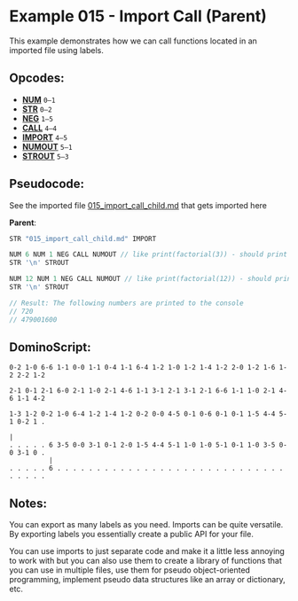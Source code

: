 Example 015 - Import Call (Parent)
=======================================

This example demonstrates how we can call functions located in an imported file using labels.

## Opcodes:
- [**NUM**](../readme.md#num) `0—1`
- [**STR**](../readme.md#str) `0—2`
- [**NEG**](../readme.md#neg) `1—5`
- [**CALL**](../readme.md#call) `4—4`
- [**IMPORT**](../readme.md#import) `4—5`
- [**NUMOUT**](../readme.md#numout) `5—1`
- [**STROUT**](../readme.md#strout) `5—3`

## Pseudocode:

See the imported file [015_import_call_child.md](015_import_call_child.md) that gets imported here

**Parent**:
```js
STR "015_import_call_child.md" IMPORT

NUM 6 NUM 1 NEG CALL NUMOUT // like print(factorial(3)) - should print 720
STR '\n' STROUT

NUM 12 NUM 1 NEG CALL NUMOUT // like print(factorial(12)) - should print 479001600
STR '\n' STROUT

// Result: The following numbers are printed to the console
// 720
// 479001600
```

## DominoScript:
```
0-2 1-0 6-6 1-1 0-0 1-1 0-4 1-1 6-4 1-2 1-0 1-2 1-4 1-2 2-0 1-2 1-6 1-2 2-2 1-2
                                                                               
2-1 0-1 2-1 6-0 2-1 1-0 2-1 4-6 1-1 3-1 2-1 3-1 2-1 6-6 1-1 1-0 2-1 4-6 1-1 4-2
                                                                               
1-3 1-2 0-2 1-0 6-4 1-2 1-4 1-2 0-2 0-0 4-5 0-1 0-6 0-1 0-1 1-5 4-4 5-1 0-2 1 .
                                                                            |  
. . . . . 6 3-5 0-0 3-1 0-1 2-0 1-5 4-4 5-1 1-0 1-0 5-1 0-1 1-0 3-5 0-0 3-1 0 .
          |                                                                    
. . . . . 6 . . . . . . . . . . . . . . . . . . . . . . . . . . . . . . . . . .
```

## Notes:

You can export as many labels as you need. Imports can be quite versatile. By exporting labels you essentially create a public API for your file.

You can use imports to just separate code and make it a little less annoying to work with but you can also use them to create a library of functions that you can use in multiple files, use them for pseudo object-oriented programming, implement pseudo data structures like an array or dictionary, etc.
